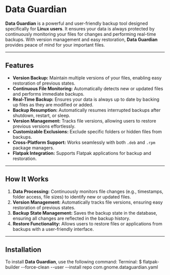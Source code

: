 # **Data Guardian**

**Data Guardian** is a powerful and user-friendly backup tool designed specifically for **Linux users**. It ensures your data is always protected by continuously monitoring your files for changes and performing real-time backups. With version management and easy restoration, **Data Guardian** provides peace of mind for your important files.

---

## **Features**

- **Version Backup:** Maintain multiple versions of your files, enabling easy restoration of previous states.
- **Continuous File Monitoring:** Automatically detects new or updated files and performs immediate backups.
- **Real-Time Backup:** Ensures your data is always up to date by backing up files as they are modified or added.
- **Backup Resumption:** Automatically resumes interrupted backups after shutdown, restart, or sleep.
- **Version Management:** Tracks file versions, allowing users to restore previous versions effortlessly.
- **Customizable Exclusions:** Exclude specific folders or hidden files from backups.
- **Cross-Platform Support:** Works seamlessly with both `.deb` and `.rpm` package managers.
- **Flatpak Integration:** Supports Flatpak applications for backup and restoration.

---

## **How It Works**

1. **Data Processing:** Continuously monitors file changes (e.g., timestamps, folder access, file sizes) to identify new or updated files.
2. **Version Management:** Automatically tracks file versions, ensuring easy restoration of previous states.
3. **Backup State Management:** Saves the backup state in the database, ensuring all changes are reflected in the backup history.
4. **Restore Functionality:** Allows users to restore files or applications from backups with a user-friendly interface.

---

## **Installation**

To install **Data Guardian**, use the following command:
Terminal:
$ flatpak-builder --force-clean --user --install repo com.gnome.dataguardian.yaml 

